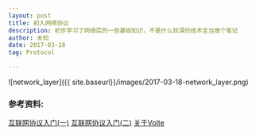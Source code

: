 ```yaml
---
layout: post
title: 初入网络协议
description: 初步学习了网络层的一些基础知识，不是什么较深的技术全当做个笔记
author: 未知
date: 2017-03-18
tag: Protocol

---
```


![network_layer]({{ site.baseurl}}/images/2017-03-18-network_layer.png)

### 参考资料:
[互联网协议入门(一)](http://www.ruanyifeng.com/blog/2012/05/internet_protocol_suite_part_i.html)
[互联网协议入门(二)](http://www.ruanyifeng.com/blog/2012/06/internet_protocol_suite_part_ii.html)
[关于Volte](http://www.10tiao.com/html/694/201703/2652509425/1.html)